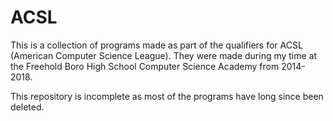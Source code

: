 # ACSL
This is a collection of programs made as part of the qualifiers for ACSL (American Computer Science League).
They were made during my time at the Freehold Boro High School Computer Science Academy from 2014-2018.

This repository is incomplete as most of the programs have long since been deleted.
